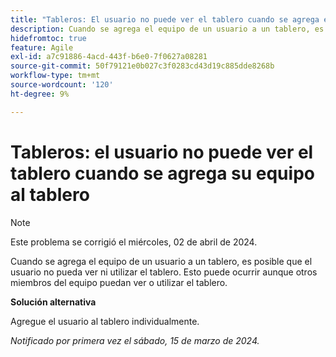 ```yaml
---
title: "Tableros: El usuario no puede ver el tablero cuando se agrega el equipo del usuario"
description: Cuando se agrega el equipo de un usuario a un tablero, es posible que el usuario no pueda ver ni utilizar el tablero. Esto puede ocurrir aunque otros miembros del equipo puedan ver o utilizar el tablero. Hay una solución disponible.
hidefromtoc: true
feature: Agile
exl-id: a7c91886-4acd-443f-b6e0-7f0627a08281
source-git-commit: 50f79121e0b027c3f0283cd43d19c885dde8268b
workflow-type: tm+mt
source-wordcount: '120'
ht-degree: 9%

---
```


# Tableros: el usuario no puede ver el tablero cuando se agrega su equipo al tablero

>[!NOTE]
>
>Este problema se corrigió el miércoles, 02 de abril de 2024.

Cuando se agrega el equipo de un usuario a un tablero, es posible que el usuario no pueda ver ni utilizar el tablero. Esto puede ocurrir aunque otros miembros del equipo puedan ver o utilizar el tablero.

**Solución alternativa**

Agregue el usuario al tablero individualmente.

_Notificado por primera vez el sábado, 15 de marzo de 2024._
